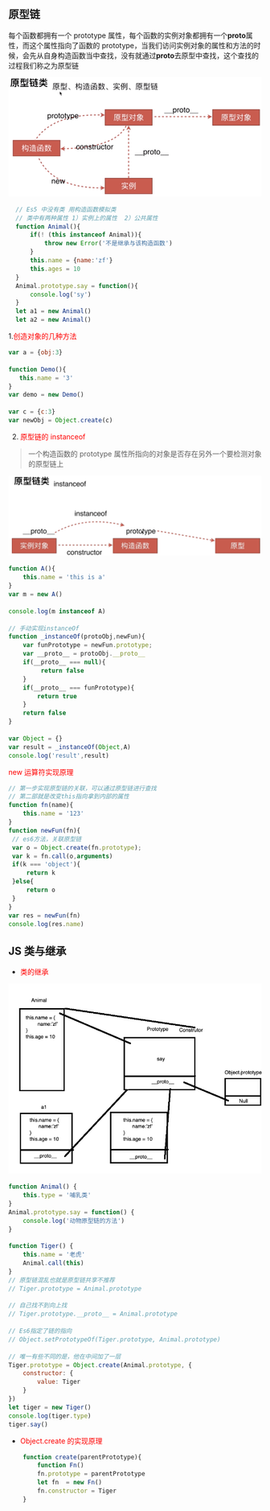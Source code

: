 <!--
 * @Author: your name
 * @Date: 2020-03-16 11:03:03
 * @LastEditTime: 2020-05-02 14:09:48
 * @LastEditors: Please set LastEditors
 * @Description: In User Settings Edit
 * @FilePath: /webNotes/web/prototype/index.md
 -->

## 原型链

每个函数都拥有一个 prototype 属性，每个函数的实例对象都拥有一个**proto**属性，而这个属性指向了函数的 prototype，当我们访问实例对象的属性和方法的时候，会先从自身构造函数当中查找，没有就通过**proto**去原型中查找，这个查找的过程我们称之为原型链

![avatar](./img/proto.jpg)

```javaScript
  // Es5 中没有类 用构造函数模拟类
  // 类中有两种属性 1）实例上的属性  2）公共属性
  function Animal(){
      if(! (this instanceof Animal)){
          throw new Error('不是继承与该构造函数')
      }
      this.name = {name:'zf'}
      this.ages = 10
  }
  Animal.prototype.say = function(){
      console.log('sy')
  }
  let a1 = new Animal()
  let a2 = new Animal()

```

1.<font color=red>创造对象的几种方法</font>

```javaScript
var a = {obj:3}

function Demo(){
   this.name = '3'
}
var demo = new Demo()

var c = {c:3}
var newObj = Object.create(c)
```

2.  <font color="red">原型链的 instanceof</font>

> 一个构造函数的 prototype 属性所指向的对象是否存在另外一个要检测对象的原型链上

![avatar](./img/instanceof.jpg)

```javaScript
function A(){
    this.name = 'this is a'
}
var m = new A()

console.log(m instanceof A)

// 手动实现instanceOf
function _instanceOf(protoObj,newFun){
    var funPrototype = newFun.prototype;
    var __proto__ = protoObj.__proto__
    if(__proto__ === null){
         return false
    }
    if(__proto__ === funPrototype){
        return true
    }
    return false
}

var Object = {}
var result = _instanceOf(Object,A)
console.log('result',result)
```

<font color=red>new 运算符实现原理</font>

```javaScript
// 第一步实现原型链的关联，可以通过原型链进行查找
// 第二部就是改变this指向拿到内部的属性
function fn(name){
    this.name = '123'
}
function newFun(fn){
 // es6方法，关联原型链
 var o = Object.create(fn.prototype);
 var k = fn.call(o,arguments)
 if(k === 'object'){
     return k
 }else{
     return o
 }
}
var res = newFun(fn)
console.log(res.name)
```

## JS 类与继承

- <font color=red>类的继承</font>

![avatar](./img/prototype.png)

```javaScript
function Animal() {
    this.type = '哺乳类'
}
Animal.prototype.say = function() {
    console.log('动物原型链的方法')
}

function Tiger() {
    this.name = '老虎'
    Animal.call(this)
}
// 原型链混乱也就是原型链共享不推荐
// Tiger.prototype = Animal.prototype

// 自己找不到向上找
// Tiger.prototype.__proto__ = Animal.prototype

// Es6指定了链的指向
// Object.setPrototypeOf(Tiger.prototype, Animal.prototype)

// 唯一有些不同的是，他在中间加了一层
Tiger.prototype = Object.create(Animal.prototype, {
    constructor: {
        value: Tiger
    }
})
let tiger = new Tiger()
console.log(tiger.type)
tiger.say()
```

- <font color=red>Object.create 的实现原理</font>

```javaScript
    function create(parentPrototype){
        function Fn()
        fn.prototype = parentPrototype
        let fn  = new Fn()
        fn.constructor = Tiger
    }
```
